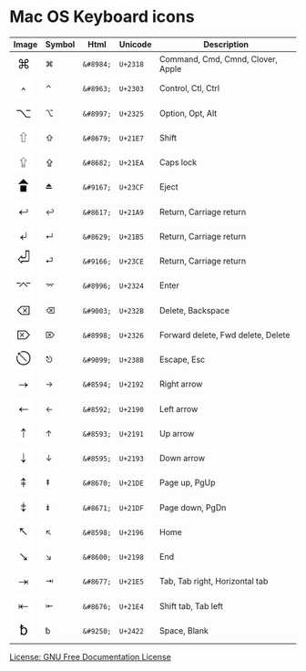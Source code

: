 Mac OS Keyboard icons
=


| Image                                                                    | Symbol    | Html      | Unicode  | Description                        |
| ------------------------------------------------------------------------ | --------- | --------- | -------  | ---------------------------------- |
| <img src="img/place_of_interest_sign.png"                   width="35" > | &#8984;   | `&#8984;` | `U+2318` | Command, Cmd, Cmnd, Clover, Apple  |
| <img src="img/up_arrowhead.png"                             width="35" > | &#8963;   | `&#8963;` | `U+2303` | Control, Ctl, Ctrl                 |
| <img src="img/option_key.png"                               width="35" > | &#8997;   | `&#8997;` | `U+2325` | Option, Opt, Alt                   |
| <img src="img/upwards_white_arrow.png"                      width="35" > | &#8679;   | `&#8679;` | `U+21E7` | Shift                              |
| <img src="img/upwards_white_arrow_from_bar.png"             width="35" > | &#8682;   | `&#8682;` | `U+21EA` | Caps lock                          |
| <img src="img/eject_symbol.png"                             width="35" > | &#9167;   | `&#9167;` | `U+23CF` | Eject                              |
| <img src="img/leftwards_arrow_with_hook.png"                width="35" > | &#8617;   | `&#8617;` | `U+21A9` | Return, Carriage return            |
| <img src="img/downwards_arrow_with_corner_leftwards.png"    width="35" > | &#8629;   | `&#8629;` | `U+21B5` | Return, Carriage return            |
| <img src="img/return_symbol.png"                            width="35" > | &#9166;   | `&#9166;` | `U+23CE` | Return, Carriage return            |
| <img src="img/up_arrowhead_between_two_horizontal_bars.png" width="35" > | &#8996;   | `&#8996;` | `U+2324` | Enter                              |
| <img src="img/erase_to_the_left.png"                        width="35" > | &#9003;   | `&#9003;` | `U+232B` | Delete, Backspace                  |
| <img src="img/erase_to_the_right.png"                       width="35" > | &#8998;   | `&#8998;` | `U+2326` | Forward delete, Fwd delete, Delete |
| <img src="img/broken_circle_with_northwest_arrow.png"       width="35" > | &#9099;   | `&#9099;` | `U+238B` | Escape, Esc                        |
| <img src="img/rightwards_arrow.png"                         width="35" > | &#8594;   | `&#8594;` | `U+2192` | Right arrow                        |
| <img src="img/leftwards_arrow.png"                          width="35" > | &#8592;   | `&#8592;` | `U+2190` | Left arrow                         |
| <img src="img/upwards_arrow.png"                            width="35" > | &#8593;   | `&#8593;` | `U+2191` | Up arrow                           |
| <img src="img/downwards_arrow.png"                          width="35" > | &#8595;   | `&#8595;` | `U+2193` | Down arrow                         |
| <img src="img/upwards_arrow_with_double_stroke.png"         width="35" > | &#8670;   | `&#8670;` | `U+21DE` | Page up, PgUp                      |
| <img src="img/downwards_arrow_with_double_stroke.png"       width="35" > | &#8671;   | `&#8671;` | `U+21DF` | Page down, PgDn                    |
| <img src="img/north_west_arrow.png"                         width="35" > | &#8598;   | `&#8598;` | `U+2196` | Home                               |
| <img src="img/south_east_arrow.png"                         width="35" > | &#8600;   | `&#8600;` | `U+2198` | End                                |
| <img src="img/rightwards_arrow_to_bar.png"                  width="35" > | &#8677;   | `&#8677;` | `U+21E5` | Tab, Tab right, Horizontal tab     |
| <img src="img/leftwards_arrow_to_bar.png"                   width="35" > | &#8676;   | `&#8676;` | `U+21E4` | Shift tab, Tab left                |
| <img src="img/blank_symbol.png"                             width="35" > | &#9250;   | `&#9250;` | `U+2422` | Space, Blank                       |
  
[License: GNU Free Documentation License](https://en.wikipedia.org/wiki/GNU_FDL)
